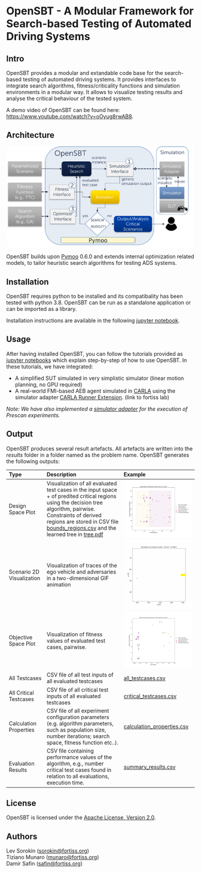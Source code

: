 # OpenSBT - A Modular Framework for Search-based Testing of Automated Driving Systems


## Intro

OpenSBT provides a modular and extandable code base for the search-based testing of automated driving systems. It provides interfaces to integrate search algorithms, fitness/criticality functions and simulation environments in a modular way. It allows to visualize testing results and analyse the critical behaviour of the tested system. 

A demo video of OpenSBT can be found here: https://www.youtube.com/watch?v=oOyug8rwAB8.


## Architecture

<p align="center">
<div style="text-align:center"><img src="doc/figures/OpenSBT_architecture.png" width="500"/></div>
</p>

OpenSBT builds upon [Pymoo](https://pymoo.org/) 0.6.0 and extends internal optimization related models, to tailor heuristic search algorithms for testing ADS systems.

## Installation

OpenSBT requires python to be installed and its compatibality has been tested with python 3.8. OpenSBT can be run as a standalone application or can be imported as a library.

Installation instructions are available in the following [jupyter notebook](/doc/jupyter/01_Installation.ipynb).

## Usage

After having installed OpenSBT, you can follow the tutorials provided as [jupyter notebooks](/doc/jupyter) which explain step-by-step of how to use OpenSBT. In these tutorials, we have integrated:

-  A simplified SUT simulated in very simplistic simulator (linear motion planning, no GPU required) 
-  A real-world FMI-based AEB agent simulated in [CARLA](https://carla.org/) using the simulator adapter [CARLA Runner Extension](https://git.fortiss.org/opensbt/carla-runner). (link to fortiss lab)

_Note: We have also implemented a [simulator adapter](https://git.fortiss.org/opensbt/prescan_runner) for the execution of Prescan experiments._


## Output

OpenSBT produces several result artefacts. All artefacts are written into the *results* folder in a folder named as the problem name. 
OpenSBT generates the following outputs:


| Type | Description | Example | 
|:--------------|:-------------|:--------------|
| Design Space Plot | Visualization of all evaluated test cases in the input space + of predited critical regions using the decision tree algorithm, pairwise. Constraints of derived regions are stored in CSV file [bounds_regions.csv](doc/example/results/single/PedestrianCrossingStartWalk/NSGA2/ex2/classification/bounds_regions.csv) and the learned tree in [tree.pdf](doc/example/results/single/PedestrianCrossingStartWalk/NSGA2/ex2/classification/tree.pdf) | <img src="doc/example/results/single/PedestrianCrossingStartWalk/NSGA2/ex2/design_space/FinalHostSpeed_PedestrianEgoDistanceStartWalk.png" alt="Design Space Plot" width="400"/>  |
| Scenario 2D Visualization | Visualization of traces of the ego vehicle and adversaries in a two-dimensional GIF animation | <img src="doc/example/results/single/PedestrianCrossingStartWalk/NSGA2/ex2/gif/0_trajectory.gif" alt="Scenario Visualization" width="330"/> |
Objective Space Plot | Visualization of fitness values of evaluated test cases, pairwise.   | <img src="doc/example/results/single/PedestrianCrossingStartWalk/NSGA2/ex2/objective_space/Min%20distance_Velocity%20at%20min%20distance.png" alt="Objective Space Plot" width="400"/> |
| All Testcases |  CSV file of all test inputs of all evaluated testcases | [all_testcases.csv](doc/example/results/single/PedestrianCrossingStartWalk/NSGA2/ex2/all_testcases.csv) |
| All Critical Testcases |  CSV file of all critical test inputs of all evaluated testcases | [critical_testcases.csv](doc/example/results/single/PedestrianCrossingStartWalk/NSGA2/ex2/critical_testcases.csv)|
| Calculation Properties |  CSV file of all experiment configuration parameters (e.g. algorithm parameters, such as population size, number iterations; search space, fitness function etc..).  | [calculation_properties.csv](doc/example/results/single/PedestrianCrossingStartWalk/NSGA2/ex2/calculation_properties.csv) |
| Evaluation Results |  CSV file containing performance values of the algorithm, e.g., number critical test cases found in relation to all evaluations, execution time.| [summary_results.csv](doc/example/results/single/PedestrianCrossingStartWalk/NSGA2/ex2/summary_results.csv)|


## License

OpenSBT is licensed under the [Apache License, Version 2.0](LICENSE).

## Authors

Lev Sorokin (sorokin@fortiss.org) \
Tiziano Munaro (munaro@fortiss.org) \
Damir Safin (safin@fortiss.org) 

